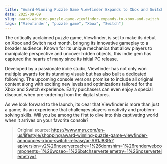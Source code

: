 ```yaml
---
title: "Award-Winning Puzzle Game Viewfinder Expands to Xbox and Switch"
date: 2025-09-09
slug: award-winning-puzzle-game-viewfinder-expands-to-xbox-and-switch
tags: ["Viewfinder", "puzzle game", "Xbox", "Switch"]
---
```


The critically acclaimed puzzle game, Viewfinder, is set to make its debut on Xbox and Switch next month, bringing its innovative gameplay to a broader audience. Known for its unique mechanics that allow players to manipulate perspective and uncover hidden objects, this indie gem has captured the hearts of many since its initial PC release.

Developed by a passionate indie studio, Viewfinder has not only won multiple awards for its stunning visuals but has also built a dedicated following. The upcoming console versions promise to include all original content along with exciting new levels and optimizations tailored for the Xbox and Switch experience. Early purchasers can even enjoy a special discount when pre-ordering from the digital stores.

As we look forward to the launch, its clear that Viewfinder is more than just a game; its an experience that challenges players creativity and problem-solving skills. Will you be among the first to dive into this captivating world when it arrives on your favorite console?
> Original source: https://www.msn.com/en-us/lifestyle/shopping/award-winning-puzzle-game-viewfinder-announces-xbox-switch-release/ar-AA1J83Rr?apiversion=v2%26noservercache=1%26domshim=1%26renderwebcomponents=1%26wcseo=1%26batchservertelemetry=1%26noservertelemetry=1